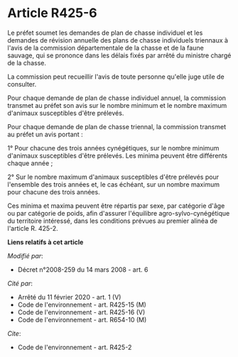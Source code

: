 # Article R425-6

Le préfet soumet les demandes de plan de chasse individuel et les demandes de révision annuelle des plans de chasse
individuels triennaux à l'avis de la commission départementale de la chasse et de la faune sauvage, qui se prononce dans les
délais fixés par arrêté du ministre chargé de la chasse. 

La commission peut recueillir l'avis de toute personne qu'elle juge utile de consulter. 

Pour chaque demande de plan de chasse individuel annuel, la commission transmet au préfet son avis sur le nombre minimum et
le nombre maximum d'animaux susceptibles d'être prélevés. 

Pour chaque demande de plan de chasse triennal, la commission transmet au préfet un avis portant : 

1° Pour chacune des trois années cynégétiques, sur le nombre minimum d'animaux susceptibles d'être prélevés. Les minima
peuvent être différents chaque année ; 

2° Sur le nombre maximum d'animaux susceptibles d'être prélevés pour l'ensemble des trois années et, le cas échéant, sur un
nombre maximum pour chacune des trois années. 

Ces minima et maxima peuvent être répartis par sexe, par catégorie d'âge ou par catégorie de poids, afin d'assurer
l'équilibre agro-sylvo-cynégétique du territoire intéressé, dans les conditions prévues au premier alinéa de l'article R.
425-2.

**Liens relatifs à cet article**

_Modifié par_:

  - Décret n°2008-259 du 14 mars 2008 - art. 6

_Cité par_:

  - Arrêté du 11 février 2020 - art. 1 (V)
  - Code de l'environnement - art. R425-15 (M)
  - Code de l'environnement - art. R425-16 (V)
  - Code de l'environnement - art. R654-10 (M)

_Cite_:

  - Code de l'environnement - art. R425-2

